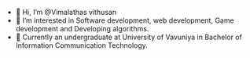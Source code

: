 - 👋 Hi, I’m @Vimalathas vithusan
- 👀 I’m interested in Software development, web development, Game development and Developing algorithms.
- 🌱 Currently an undergraduate at University of Vavuniya in Bachelor of Information Communication Technology.


<!---
thasvithu/thasvithu is a ✨ special ✨ repository because its `README.md` (this file) appears on your GitHub profile.
You can click the Preview link to take a look at your changes.
--->

